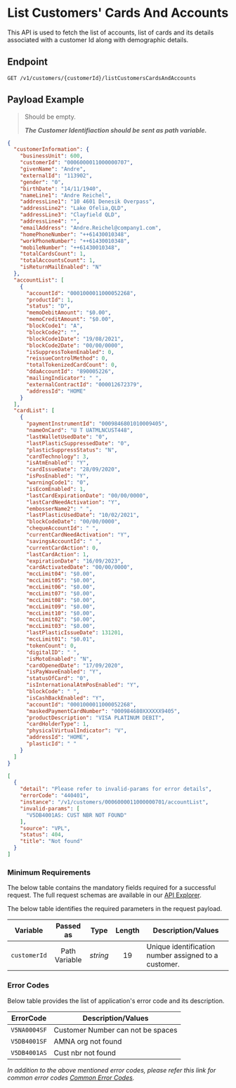 # List Customers' Cards And Accounts

This API is used to fetch the list of accounts, list of cards and its details associated with a customer Id along with demographic details.

## Endpoint

`GET /v1/customers/{customerId}/listCustomersCardsAndAccounts`

## Payload Example

<!--
type: tab
titles: Request, Response, Error
-->

>Should be empty.
>
>***The Customer Identifiaction should be sent as path variable.***

<!--
type: tab
-->

```json
{
  "customerInformation": {
    "businessUnit": 600,
    "customerId": "0006000011000000707",
    "givenName": "Andre",
    "externalId": "113902",
    "gender": "0",
    "birthDate": "14/11/1940",
    "nameLine1": "Andre Reichel",
    "addressLine1": "10 4601 Denesik Overpass",
    "addressLine2": "Lake Ofelia,QLD",
    "addressLine3": "Clayfield QLD",
    "addressLine4": "",
    "emailAddress": "Andre.Reichel@company1.com",
    "homePhoneNumber": "++61430010348",
    "workPhoneNumber": "++61430010348",
    "mobileNumber": "++61430010348",
    "totalCardsCount": 1,
    "totalAccountsCount": 1,
    "isReturnMailEnabled": "N"
  },
  "accountList": [
    {
      "accountId": "0001000011000052268",
      "productId": 1,
      "status": "D",
      "memoDebitAmount": "$0.00",
      "memoCreditAmount": "$0.00",
      "blockCode1": "A",
      "blockCode2": "",
      "blockCode1Date": "19/08/2021",
      "blockCode2Date": "00/00/0000",
      "isSuppressTokenEnabled": 0,
      "reissueControlMethod": 0,
      "totalTokenizedCardCount": 0,
      "ddaAccountId": "890005226",
      "mailingIndicator": " ",
      "externalContractId": "000012672379",
      "addressId": "HOME"
    }
  ],
  "cardList": [
    {
      "paymentInstrumentId": "0009846801010009405",
      "nameOnCard": "U T UATMLNCUST448",
      "lastWalletUsedDate": "0",
      "lastPlasticSuppressedDate": "0",
      "plasticSuppressStatus": "N",
      "cardTechnology": 3,
      "isAtmEnabled": "Y",
      "cardIssueDate": "28/09/2020",
      "isPosEnabled": "Y",
      "warningCode1": "0",
      "isEcomEnabled": 1,
      "lastCardExpirationDate": "00/00/0000",
      "lastCardNeedActivation": "Y",
      "embosserName2": " ",
      "lastPlasticUsedDate": "10/02/2021",
      "blockCodeDate": "00/00/0000",
      "chequeAccountId": " ",
      "currentCardNeedActivation": "Y",
      "savingsAccountId": " ",
      "currentCardAction": 0,
      "lastCardAction": 1,
      "expirationDate": "16/09/2023",
      "cardActivatedDate": "00/00/0000",
      "mccLimit04": "$0.00",
      "mccLimit05": "$0.00",
      "mccLimit06": "$0.00",
      "mccLimit07": "$0.00",
      "mccLimit08": "$0.00",
      "mccLimit09": "$0.00",
      "mccLimit10": "$0.00",
      "mccLimit02": "$0.00",
      "mccLimit03": "$0.00",
      "lastPlasticIssueDate": 131201,
      "mccLimit01": "$0.01",
      "tokenCount": 0,
      "digitalID": " ",
      "isMotoEnabled": "N",
      "cardOpenedDate": "17/09/2020",
      "isPayWaveEnabled": "Y",
      "statusOfCard": "0",
      "isInternationalAtmPosEnabled": "Y",
      "blockCode": " ",
      "isCashBackEnabled": "Y",
      "accountId": "0001000011000052268",
      "maskedPaymentCardNumber": "000984680XXXXXX9405",
      "productDescription": "VISA PLATINUM DEBIT",
      "cardHolderType": 1,
      "physicalVirtualIndicator": "V",
      "addressId": "HOME",
      "plasticId": " "
    }
  ]
}
```

<!--
type: tab
-->

```json
[
  {
    "detail": "Please refer to invalid-params for error details",
    "errorCode": "440401",
    "instance": "/v1/customers/0006000011000000701/accountList",
    "invalid-params": [
      "V5DB4001AS: CUST NBR NOT FOUND"
    ],
    "source": "VPL",
    "status": 404,
    "title": "Not found"
  }
]
```

<!-- type: tab-end -->
### Minimum Requirements

The below table contains the mandatory fields required for a successful request. The full request schemas are available in our [API Explorer](../api/?type=get&path=/v1/customers/{customerId}/listCustomersCardsAndAccounts).

The below table identifies the required parameters in the request payload.

| Variable | Passed as | Type | Length | Description/Values |
| -------- | :-------: | :--: | :------------: | ------------------ |
| `customerId` | Path Variable | *string* | 19 | Unique identification number assigned to a customer.|

### Error Codes

Below table provides the list of application's error code and its description.

| ErrorCode |  Description/Values |
| --------  | ------------------ |
| `V5NA0004SF` | Customer Number can not be spaces |
| `V5DB4001SF` | AMNA org not found |
| `V5DB4001AS` | Cust nbr not found|

*In addition to the above mentioned error codes, please refer this link for common error codes [Common Error Codes](?path=docs/Common_Error_Code.md).*

